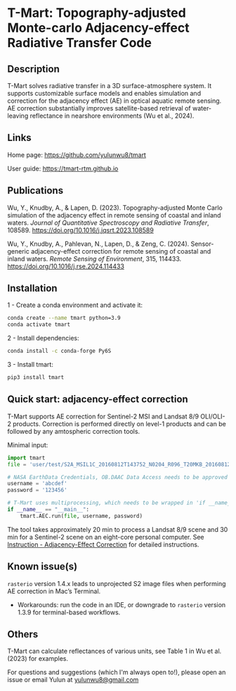 # T-Mart: Topography-adjusted Monte-carlo Adjacency-effect Radiative Transfer Code

## Description 

T-Mart solves radiative transfer in a 3D surface-atmosphere system. It supports customizable surface models and enables simulation and correction for the adjacency effect (AE) in optical aquatic remote sensing. AE correction substantially improves satellite-based retrieval of water-leaving reflectance in nearshore environments (Wu et al., 2024). 


## Links


Home page: <a href="https://github.com/yulunwu8/tmart" target="_blank">https://github.com/yulunwu8/tmart</a>

User guide: <a href="https://tmart-rtm.github.io" target="_blank">https://tmart-rtm.github.io</a>

## Publications

Wu, Y., Knudby, A., & Lapen, D. (2023). Topography-adjusted Monte Carlo simulation of the adjacency effect in remote sensing of coastal and inland waters. *Journal of Quantitative Spectroscopy and Radiative Transfer*, 108589. <a href="https://doi.org/10.1016/j.jqsrt.2023.108589" target="_blank">https://doi.org/10.1016/j.jqsrt.2023.108589</a>

Wu, Y., Knudby, A., Pahlevan, N., Lapen, D., & Zeng, C. (2024). Sensor-generic adjacency-effect correction for remote sensing of coastal and inland waters. *Remote Sensing of Environment*, 315, 114433. <a href="https://doi.org/10.1016/j.rse.2024.114433" target="_blank">https://doi.org/10.1016/j.rse.2024.114433</a>


## Installation 

1 - Create a conda environment and activate it: 

```bash
conda create --name tmart python=3.9
conda activate tmart
```

2 - Install dependencies: 

```bash
conda install -c conda-forge Py6S
```


3 - Install tmart: 

```bash
pip3 install tmart
```

## Quick start: adjacency-effect correction 

T-Mart supports AE correction for Sentinel-2 MSI and Landsat 8/9 OLI/OLI-2 products. Correction is performed directly on level-1 products and can be followed by any amtospheric correction tools. 

Minimal input: 

```python
import tmart
file = 'user/test/S2A_MSIL1C_20160812T143752_N0204_R096_T20MKB_20160812T143749.SAFE'

# NASA EarthData Credentials, OB.DAAC Data Access needs to be approved
username = 'abcdef'
password = '123456'

# T-Mart uses multiprocessing, which needs to be wrapped in 'if __name__ == "__main__":' for Windows systems. This is optional for Unix-based systems
if __name__ == "__main__":
    tmart.AEC.run(file, username, password)
```

The tool takes approximately 20 min to process a Landsat 8/9 scene and 30 min for a Sentinel-2 scene on an eight-core personal computer. See <a href="https://tmart-rtm.github.io/ins_aec.html" target="_blank">Instruction - Adjacency-Effect Correction</a> for detailed instructions.

## Known issue(s)

`rasterio` version 1.4.x leads to unprojected S2 image files when performing AE correction in Mac’s Terminal. 

- Workarounds: run the code in an IDE, or downgrade to `rasterio` version 1.3.9 for terminal-based workflows.

## Others

T-Mart can calculate reflectances of various units, see Table 1 in Wu et al. (2023) for examples. 

For questions and suggestions (which I'm always open to!), please open an issue or email Yulun at [yulunwu8@gmail.com](mailto:yulunwu8@gmail.com)

